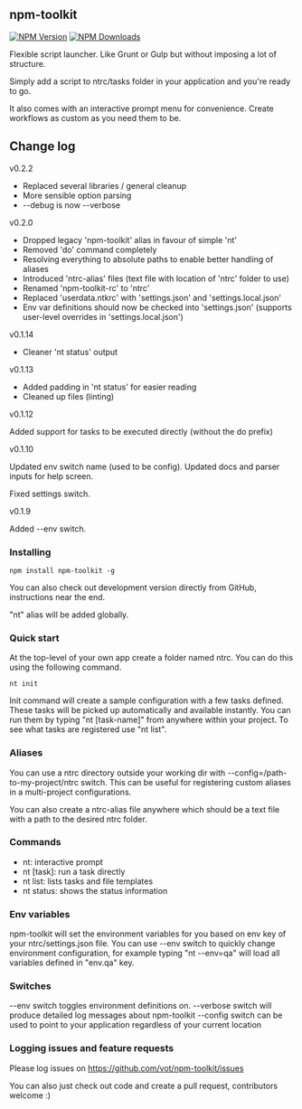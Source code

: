 ## npm-toolkit

[![NPM Version][npm-img]][npm-url]
[![NPM Downloads][npm-dl-img]][npm-url]

[npm-url]: https://npmjs.org/package/npm-toolkit
[npm-img]: https://img.shields.io/npm/v/npm-toolkit.svg
[npm-dl-img]: https://img.shields.io/npm/dm/npm-toolkit.svg


Flexible script launcher. Like Grunt or Gulp but without imposing a lot of structure.

Simply add a script to ntrc/tasks folder in your application and you're ready to go.

It also comes with an interactive prompt menu for convenience.
Create workflows as custom as you need them to be.


## Change log

v0.2.2

* Replaced several libraries / general cleanup
* More sensible option parsing
* --debug is now --verbose


v0.2.0

* Dropped legacy 'npm-toolkit' alias in favour of simple 'nt'
* Removed 'do' command completely
* Resolving everything to absolute paths to enable better handling of aliases
* Introduced 'ntrc-alias' files (text file with location of 'ntrc' folder to use)
* Renamed 'npm-toolkit-rc' to 'ntrc'
* Replaced 'userdata.ntkrc' with 'settings.json' and 'settings.local.json'
* Env var definitions should now be checked into 'settings.json' (supports user-level overrides in 'settings.local.json')



v0.1.14

* Cleaner 'nt status' output


v0.1.13

* Added padding in 'nt status' for easier reading
* Cleaned up files (linting)



v0.1.12

Added support for tasks to be executed directly (without the do prefix)



v0.1.10

Updated env switch name (used to be config). Updated docs and parser inputs for help screen.

Fixed settings switch.



v0.1.9

Added --env switch.


### Installing

```
npm install npm-toolkit -g
```

You can also check out development version directly from GitHub, instructions near the end.

"nt" alias will be added globally.


### Quick start
At the top-level of your own app create a folder named ntrc.
You can do this using the following command.

```
nt init
```

Init command will create a sample configuration with a few tasks defined.
These tasks will be picked up automatically and available instantly.
You can run them by typing "nt [task-name]" from anywhere within your project.
To see what tasks are registered use "nt list".

### Aliases

You can use a ntrc directory outside your working dir with --config=/path-to-my-project/ntrc switch.
This can be useful for registering custom aliases in a multi-project configurations.

You can also create a ntrc-alias file anywhere which should be
a text file with a path to the desired ntrc folder.


### Commands

* nt: interactive prompt
* nt [task]: run a task directly
* nt list: lists tasks and file templates
* nt status: shows the status information


### Env variables

npm-toolkit will set the environment variables for you based on env key of your ntrc/settings.json file.
You can use --env switch to quickly change environment configuration, for example typing "nt --env=qa" will load all variables defined in "env.qa" key.


### Switches

--env switch toggles environment definitions on.
--verbose switch will produce detailed log messages about npm-toolkit
--config switch can be used to point to your application regardless of your current location

### Logging issues and feature requests

Please log issues on https://github.com/vot/npm-toolkit/issues

You can also just check out code and create a pull request, contributors welcome :)
